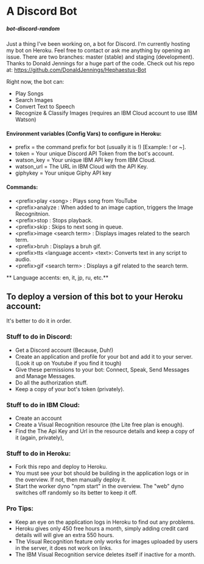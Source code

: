 # A Discord Bot
##### bot-discord-random
Just a thing I've been working on, a bot for Discord. I'm currently hosting my bot on Heroku. Feel free to contact or ask me anything by opening an issue.
There are two branches: master (stable) and staging (development). Thanks to Donald Jennings for a huge part of the code. 
Check out his repo at: https://github.com/DonaldJennings/Hephaestus-Bot

Right now, the bot can:
* Play Songs
* Search Images
* Convert Text to Speech
* Recognize & Classify Images (requires an IBM Cloud account to use IBM Watson)

#### Environment variables (Config Vars) to configure in Heroku:
* prefix = the command prefix for bot (usually it is !) [Example: ! or ~].
* token = Your unique Discord API Token from the bot's account.
* watson_key = Your unique IBM API key from IBM Cloud.
* watson_url = The URL in IBM Cloud with the API Key.
* giphykey = Your unique Giphy API key

#### Commands:
* \<prefix>play \<song> : Plays song from YouTube
* \<prefix>analyze : When added to an image caption, triggers the Image Recognitnion.
* \<prefix>stop : Stops playback.
* \<prefix>skip : Skips to next song in queue.
* \<prefix>image \<search term> : Displays images related to the search term.
* \<prefix>bruh : Displays a bruh gif.
* \<prefix>tts \<language accent> \<text>: Converts text in any script to audio.
* \<prefix>gif  \<search term>  : Displays a gif related to the search term.

** Language accents: en, it, jp, ru, etc.**
## To deploy a version of this bot to your Heroku account:

It's better to do it in order.

### Stuff to do in Discord:
* Get a Discord account (Because, Duh!)
* Create an application and profile for your bot and add it to your server. (Look it up on Youtube if you find it tough)
* Give these permissions to your bot: Connect, Speak, Send Messages and Manage Messages.
* Do all the authorization stuff.
* Keep a copy of your bot's token (privately).

### Stuff to do in IBM Cloud:
* Create an account
* Create a Visual Recognition resource (the Lite free plan is enough).
* Find the The Api Key and Url in the resource details and keep a copy of it (again, privately),

### Stuff to do in Heroku:
* Fork this repo and deploy to Heroku.
* You must see your bot should be building in the application logs or in the overview. If not, then manually deploy it.
* Start the worker dyno "npm start" in the overview. The "web" dyno switches off randomly so its better to keep it off.
### Pro Tips:
* Keep an eye on the application logs in Heroku to find out any problems.
* Heroku gives only 450 free hours a month, simply adding credit card details will will give an extra 550 hours.
* The Visual Recognition feature only works for images uploaded by users in the server, it does not work on links.
* The IBM Visual Recognition service deletes itself if inactive for a month.
